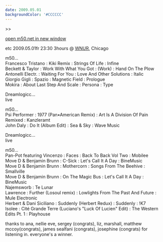 ```yaml
---
date: 2009.05.01
backgroundColor: '#CCCCCC'
---
```


\>>

[open m50.net in new window  
](http://m50.net/)


etc 2009.05.01fr 23:30 3hours @ [WNUR](http://www.wnur.org/), Chicago  

m50...  
Francesco Tristano : Kiki Remix : Strings Of Life : Infine  
Beckett & Taylor : Work With What You Got : (Work) : Hand On The Plow  
Antonelli Electr. : Waiting For You : Love And Other Solutions : Italic  
Giorgio Gigli : Spazio : Magnetic Field : Prologue  
Mokira : About Last Step And Scale : Persona : Type  

Dreamlogicc...  
live  

m50...  
Psi Performer : 1977 (Pan•American Remix) : Art Is A Division Of Pain Remixed : Kanzleramt  
John Daly : Do It (Album Edit) : Sea & Sky : Wave Music  

Dreamlogicc...  
live  

m50...  
Pan-Pot featuring Vincenzo : Faces : Back To Back Vol Two : Mobilee  
Move D & Benjamin Brunn : C-Sick : Let's Call It A Day : BineMusic  
Move D & Benjamin Brunn : Mothercorn : Songs From The Beehive : Smallville  
Move D & Benjamin Brunn : On The Magic Bus : Let's Call It A Day : BineMusic  
Najemsworb : Te Lunar  
Lawrence : Further (Losoul remix) : Lowlights From The Past And Future : Mule Electronic  
Herbert & Dani Siciliano : Suddenly (Herbert Redux) : Suddenly : !K7  
Isolee : Cité Grande Terre (Luciano's "Luck Of Lucien" Edit) : The Western Edits Pt. 1 : Playhouse  

thanks to ana, nellie eve, sergey (congrats), liz, marshall, matthew mccoy(congrats), james sealfani (congrats), josephine (congrats) for listening in. everyone's a winner.